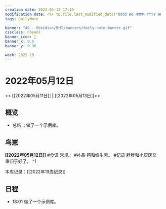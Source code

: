 ```yaml
---
creation date: 2022-05-12 17:10
modification date: <%+ tp.file.last_modified_date("dddd Do MMMM YYYY HH:mm:ss") %>
tags: DailyNote

banner: "40 - Obsidian/附件/banners/daily-note-banner.gif"
cssclass: noyaml
banner_icon: 💌
banner_x: 0.5
banner_y: 0.38

week: 2022-19
---
```


# 2022年05月12日

<< [[2022年05月11日]] | [[2022年05月13日]]>>


## 概览
- 总结 :: 做了一个示例库。

## 鸟崽
**[[2022年05月12日]]**
#食谱 常规。
#补品 钙和维生素。
#记录 胖胖和小灰灰又重归于好了。
^1

本周记录：[[2022年19周记录]]

## 日程

- 18:01 做了一个示例库。